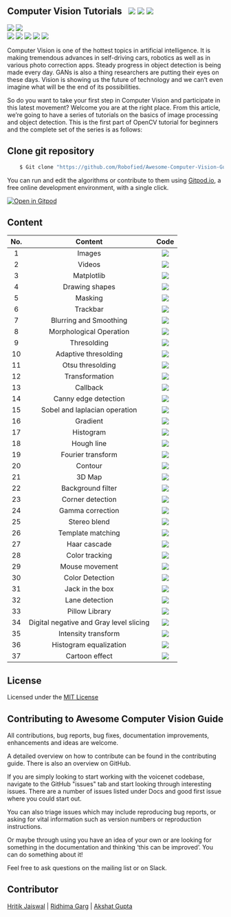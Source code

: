 ## Computer Vision Tutorials &nbsp; ![](https://img.shields.io/github/forks/Robofied/Awesome-Computer-Vision-Guide?style=social) ![](https://img.shields.io/github/stars/Robofied/Awesome-Computer-Vision-Guide?style=social) ![](https://img.shields.io/github/watchers/Robofied/Awesome-Computer-Vision-Guide?style=social) <br>

![](https://img.shields.io/github/repo-size/Robofied/Awesome-Computer-Vision-Guide) ![](https://img.shields.io/github/license/Robofied/Awesome-Computer-Vision-Guide?color=red)<br>
![](https://img.shields.io/github/issues/Robofied/Awesome-Computer-Vision-Guide?color=green) ![](https://img.shields.io/github/issues-pr/Robofied/Awesome-Computer-Vision-Guide?color=green) ![](https://img.shields.io/github/downloads/Robofied/Awesome-Computer-Vision-Guide/total) ![](https://img.shields.io/github/last-commit/Robofied/Awesome-Computer-Vision-Guide) ![](https://img.shields.io/github/contributors/Robofied/Awesome-Computer-Vision-Guide)

Computer Vision is one of the hottest topics in artificial intelligence. It is making tremendous advances in self-driving cars, robotics as well as in various photo correction apps. Steady progress in object detection is being made every day. GANs is also a thing researchers are putting their eyes on these days. Vision is showing us the future of technology and we can’t even imagine what will be the end of its possibilities. <br>

So do you want to take your first step in Computer Vision and participate in this latest movement? Welcome you are at the right place. From this article, we’re going to have a series of tutorials on the basics of image processing and object detection. This is the first part of OpenCV tutorial for beginners and the complete set of the series is as follows:

## Clone git repository

```sh
    $ Git clone "https://github.com/Robofied/Awesome-Computer-Vision-Guide"
```

You can run and edit the algorithms or contribute to them using [Gitpod.io](https://www.gitpod.io/), a free online development environment, with a single click.

[![Open in Gitpod](https://gitpod.io/button/open-in-gitpod.svg)](http://gitpod.io/#https://github.com/Robofied/Awesome-Computer-Vision-Guide)

## Content


| No. |                   Content                   |                                                                                                Code                                                                                                 |
| :--------: | :-----------------------------------------: | :-------------------------------------------------------------------------------------------------------------------------------------------------------------------------------------------------: |
|     1      |                 Images                  |                       [![](https://img.shields.io/badge/Code-Python-blue)](https://github.com/hritik5102/Fundamentals_of_DS_ML_DL/tree/master/Computer-vision/01%20-%20Image)                       |
|     2      |                 Videos                  |                       [![](https://img.shields.io/badge/Code-Python-blue)](https://github.com/hritik5102/Fundamentals_of_DS_ML_DL/tree/master/Computer-vision/02%20-%20Video)                       |
|     3      |               Matplotlib                |                    [![](https://img.shields.io/badge/Code-Python-blue)](https://github.com/hritik5102/Fundamentals_of_DS_ML_DL/tree/master/Computer-vision/03%20-%20Matplotlib)                     |
|     4      |             Drawing shapes              |                 [![](https://img.shields.io/badge/Code-Python-blue)](https://github.com/hritik5102/Fundamentals_of_DS_ML_DL/tree/master/Computer-vision/04%20-%20Drawing%20Shapes)                  |
|     5      |                 Masking                 |                      [![](https://img.shields.io/badge/Code-Python-blue)](https://github.com/hritik5102/Fundamentals_of_DS_ML_DL/tree/master/Computer-vision/05%20-%20Masking)                      |
|     6      |                Trackbar                 |                     [![](https://img.shields.io/badge/Code-Python-blue)](https://github.com/hritik5102/Fundamentals_of_DS_ML_DL/tree/master/Computer-vision/06%20-%20Trackbar)                      |
|     7      |         Blurring and Smoothing          |            [![](https://img.shields.io/badge/Code-Python-blue)](https://github.com/hritik5102/Fundamentals_of_DS_ML_DL/tree/master/Computer-vision/07%20-%20Blurring%20And%20Smoothing)             |
|     8      |         Morphological Operation         |           [![](https://img.shields.io/badge/Code-Python-blue)](https://github.com/hritik5102/Fundamentals_of_DS_ML_DL/tree/master/Computer-vision/08%20-%20Morphological_Transformation)            |
|     9      |               Thresolding               |                   [![](https://img.shields.io/badge/Code-Python-blue)](https://github.com/hritik5102/Fundamentals_of_DS_ML_DL/tree/master/Computer-vision/09%20-%20Thresholding)                    |
|     10     |          Adaptive thresolding           |              [![](https://img.shields.io/badge/Code-Python-blue)](https://github.com/hritik5102/Fundamentals_of_DS_ML_DL/tree/master/Computer-vision/10%20-%20Adaptive%20thresolding)               |
|     11     |            Otsu thresolding             |                [![](https://img.shields.io/badge/Code-Python-blue)](https://github.com/hritik5102/Fundamentals_of_DS_ML_DL/tree/master/Computer-vision/11%20-%20Otsu%20thresolding)                 |
|     12     |             Transformation              |                  [![](https://img.shields.io/badge/Code-Python-blue)](https://github.com/hritik5102/Fundamentals_of_DS_ML_DL/tree/master/Computer-vision/12%20-%20Transformation)                   |
|     13     |                Callback                 |                     [![](https://img.shields.io/badge/Code-Python-blue)](https://github.com/hritik5102/Fundamentals_of_DS_ML_DL/tree/master/Computer-vision/13%20-%20Callbacks)                     |
|     14     |          Canny edge detection           |             [![](https://img.shields.io/badge/Code-Python-blue)](https://github.com/hritik5102/Fundamentals_of_DS_ML_DL/tree/master/Computer-vision/14%20-%20Canny%20edge%20detection)              |
|     15     |      Sobel and laplacian operation      |        [![](https://img.shields.io/badge/Code-Python-blue)](https://github.com/hritik5102/Fundamentals_of_DS_ML_DL/tree/master/Computer-vision/15%20-%20Sobel%20and%20Laplacian%20Operation)        |
|     16     |                Gradient                 |                     [![](https://img.shields.io/badge/Code-Python-blue)](https://github.com/hritik5102/Fundamentals_of_DS_ML_DL/tree/master/Computer-vision/16%20-%20Gradient)                      |
|     17     |                Histogram                |                     [![](https://img.shields.io/badge/Code-Python-blue)](https://github.com/hritik5102/Fundamentals_of_DS_ML_DL/tree/master/Computer-vision/17%20-%20Histogram)                     |
|     18     |               Hough line                |                   [![](https://img.shields.io/badge/Code-Python-blue)](https://github.com/hritik5102/Fundamentals_of_DS_ML_DL/tree/master/Computer-vision/18%20-%20Hough%20Line)                    |
|     19     |            Fourier transform            |                [![](https://img.shields.io/badge/Code-Python-blue)](https://github.com/hritik5102/Fundamentals_of_DS_ML_DL/tree/master/Computer-vision/19%20-%20Fourier%20transform)                |
|     20     |                 Contour                 |                      [![](https://img.shields.io/badge/Code-Python-blue)](https://github.com/hritik5102/Fundamentals_of_DS_ML_DL/tree/master/Computer-vision/20%20-%20Contour)                      |
|     21     |                 3D Map                  |                     [![](https://img.shields.io/badge/Code-Python-blue)](https://github.com/hritik5102/Fundamentals_of_DS_ML_DL/tree/master/Computer-vision/21%20-%203d%20map)                      |
|     22     |            Background filter            |                 [![](https://img.shields.io/badge/Code-Python-blue)](https://github.com/hritik5102/Fundamentals_of_DS_ML_DL/tree/master/Computer-vision/22%20-%20Background-filter)                 |
|     23     |            Corner detection             |                [![](https://img.shields.io/badge/Code-Python-blue)](https://github.com/hritik5102/Fundamentals_of_DS_ML_DL/tree/master/Computer-vision/23%20-%20Corner%20detection)                 |
|     24     |            Gamma correction             |                [![](https://img.shields.io/badge/Code-Python-blue)](https://github.com/hritik5102/Fundamentals_of_DS_ML_DL/tree/master/Computer-vision/24%20-%20Gamma%20Correction)                 |
|     25     |              Stereo blend               |               [![](https://img.shields.io/badge/Code-Python-blue)](https://github.com/hritik5102/Fundamentals_of_DS_ML_DL/tree/master/Computer-vision/25%20-%20Stereo_blend_2_Camera)               |
|     26     |            Template matching            |                [![](https://img.shields.io/badge/Code-Python-blue)](https://github.com/hritik5102/Fundamentals_of_DS_ML_DL/tree/master/Computer-vision/26%20-%20Template%20Matching)                |
|     27     |              Haar cascade               |                  [![](https://img.shields.io/badge/Code-Python-blue)](https://github.com/hritik5102/Fundamentals_of_DS_ML_DL/tree/master/Computer-vision/27%20-%20Haar%20Cascade)                   |
|     28     |             Color tracking              |                 [![](https://img.shields.io/badge/Code-Python-blue)](https://github.com/hritik5102/Fundamentals_of_DS_ML_DL/tree/master/Computer-vision/28%20-%20Color%20tracking)                  |
|     29     |             Mouse movement              |                 [![](https://img.shields.io/badge/Code-Python-blue)](https://github.com/hritik5102/Fundamentals_of_DS_ML_DL/tree/master/Computer-vision/29%20-%20Mouse%20Movement)                  |
|     30     |             Color Detection             |                 [![](https://img.shields.io/badge/Code-Python-blue)](https://github.com/hritik5102/Fundamentals_of_DS_ML_DL/tree/master/Computer-vision/30%20-%20Color%20Detection)                 |
|     31     |             Jack in the box             |                  [![](https://img.shields.io/badge/Code-Python-blue)](https://github.com/hritik5102/Fundamentals_of_DS_ML_DL/tree/master/Computer-vision/31%20-%20Jack_in_the_box)                  |
|     32     |             Lane detection              |                 [![](https://img.shields.io/badge/Code-Python-blue)](https://github.com/hritik5102/Fundamentals_of_DS_ML_DL/tree/master/Computer-vision/32%20-%20Lane%20detection)                  |
|     33     |             Pillow Library              |                 [![](https://img.shields.io/badge/Code-Python-blue)](https://github.com/hritik5102/Fundamentals_of_DS_ML_DL/tree/master/Computer-vision/33%20-%20Pillow%20Library)                  |
|     34     | Digital negative and Gray level slicing | [![](https://img.shields.io/badge/Code-Python-blue)](https://github.com/hritik5102/Fundamentals_of_DS_ML_DL/tree/master/Computer-vision/34%20-%20Digital%20Negative%20and%20Gray%20level%20slicing) |
|     35     |           Intensity transform           |            [![](https://img.shields.io/badge/Code-Python-blue)](https://github.com/hritik5102/Fundamentals_of_DS_ML_DL/tree/master/Computer-vision/35%20-%20Intensity%20transformation)             |
|     36     |         Histogram equalization          |             [![](https://img.shields.io/badge/Code-Python-blue)](https://github.com/hritik5102/Fundamentals_of_DS_ML_DL/tree/master/Computer-vision/36%20-%20Histogram%20Equalization)              |
|     37     |             Cartoon effect              |                  [![](https://img.shields.io/badge/Code-Python-blue)](https://github.com/hritik5102/Fundamentals_of_DS_ML_DL/tree/master/Computer-vision/37%20-%20Cartoon_Effect)                   |


## License

Licensed under the [MIT License](LICENSE)

## Contributing to Awesome Computer Vision Guide
All contributions, bug reports, bug fixes, documentation improvements, enhancements and ideas are welcome.

A detailed overview on how to contribute can be found in the contributing guide. There is also an overview on GitHub.

If you are simply looking to start working with the voicenet codebase, navigate to the GitHub "issues" tab and start looking through interesting issues. There are a number of issues listed under Docs and good first issue where you could start out.

You can also triage issues which may include reproducing bug reports, or asking for vital information such as version numbers or reproduction instructions.

Or maybe through using you have an idea of your own or are looking for something in the documentation and thinking ‘this can be improved’. You can do something about it!

Feel free to ask questions on the mailing list or on Slack.

## Contributor
[Hritik Jaiswal](https://hritik5102.github.io) | [Ridhima Garg](https://ridhimagarg.github.io/) | [Akshat Gupta](https://akshat4112.github.io/)
